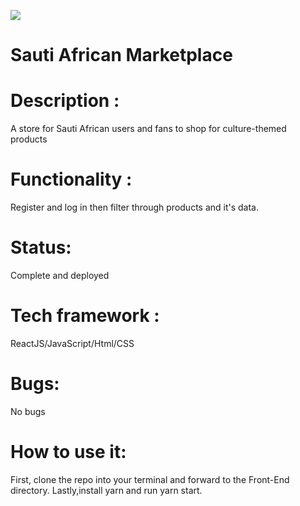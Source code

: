 <img src="https://res.cloudinary.com/di449masi/image/upload/v1606246926/AfricanMarketplace_ny5vkh.png"></img>

# Sauti African Marketplace 

# Description : 
A store for Sauti African users and fans to shop for culture-themed products 

# Functionality : 
Register and log in then filter through products and it's data.

# Status:
Complete and deployed 

# Tech framework :
ReactJS/JavaScript/Html/CSS

# Bugs:
No bugs 

# How to use it:
First, clone the repo into your terminal and forward to the Front-End directory. Lastly,install yarn and run yarn start. 

